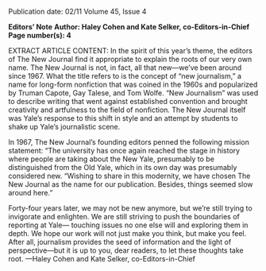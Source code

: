 Publication date: 02/11
Volume 45, Issue 4

**Editors’ Note**
**Author: Haley Cohen and Kate Selker, co-Editors-in-Chief**
**Page number(s): 4**

EXTRACT ARTICLE CONTENT:
In the spirit of this year’s theme, the editors of The New Journal find it 
appropriate to explain the roots of our very own name. The New Journal is not, in fact, 
all that new—we’ve been around since 1967. What the title refers to is the concept 
of “new journalism,” a name for long-form nonfiction that was coined in the 1960s 
and popularized by Truman Capote, Gay Talese, and Tom Wolfe. “New Journalism” 
was used to describe writing that went against established convention and brought 
creativity and artfulness to the field of nonfiction. The New Journal itself was Yale’s 
response to this shift in style and an attempt by students to shake up Yale’s journalistic 
scene. 

In 1967, The New Journal’s founding editors penned the following mission statement:
“The university has once again reached the stage in history where people are taking 
about the New Yale, presumably to be distinguished from the Old Yale, which in its 
own day was presumably considered new. 
“Wishing to share in this modernity, we have chosen The New Journal as the name for 
our publication. Besides, things seemed slow around here.”

Forty-four years later, we may not be new anymore, but we’re still trying to invigorate 
and enlighten. We are still striving to push the boundaries of reporting at Yale—
touching issues no one else will and exploring them in depth. We hope our work will 
not just make you think, but make you feel. After all, journalism provides the seed of 
information and the light of perspective—but it is up to you, dear readers, to let these 
thoughts take root.
—Haley Cohen and Kate Selker,  co-Editors-in-Chief